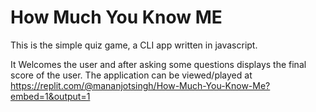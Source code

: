 # How Much You Know ME

This is the simple quiz game, a CLI app written in javascript.

It Welcomes the user and after asking some questions displays the final score of the user. The application can be viewed/played at https://replit.com/@mananjotsingh/How-Much-You-Know-Me?embed=1&output=1